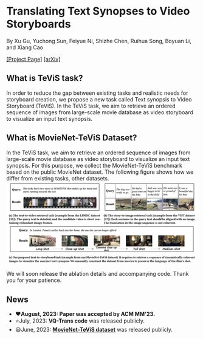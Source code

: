 # Translating Text Synopses to Video Storyboards

By Xu Gu, Yuchong Sun, Feiyue Ni, Shizhe Chen, Ruihua Song, Boyuan Li, and Xiang Cao

[\[Project Page\]](https://ruc-aimind.github.io/projects/TeViS/)  [\[arXiv\]](https://arxiv.org/pdf/2301.00135.pdf)

## What is TeViS task?

In order to reduce the gap between existing tasks and realistic needs for storyboard creation, we propose a new task called Text synopsis to Video Storyboard (TeViS). In the TeViS task, we aim to retrieve an ordered sequence of images from large-scale movie database as video storyboard to visualize an input text synopsis.

## What is MovieNet-TeViS Dataset?

In the TeViS task, we aim to retrieve an ordered sequence of images from large-scale movie database as video storyboard to visualize an input text synopsis. For this purpose, we collect the MovieNet-TeViS benchmark based on the public MovieNet dataset.
The following figure shows how we differ from existing tasks, other datasets.
<img src="figs/dataset.png" alt="dataset" style="zoom:50%;" />

We will soon release the ablation details and accompanying code. Thank you for your patience. 

## News

- :heart:**August, 2023: **Paper** was accepted by ACM MM'23.**
- :star:July, 2023: **VQ-Trans code** was released publicly.
- :smiley:June, 2023: [**MovieNet-TeViS dataset**]() was released publicly.


